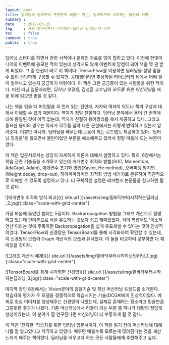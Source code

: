 ```yaml
---
layout: post
title: 딥러닝의 원리부터 구현까지 배울수 있는, 밑바닥부터 시작하는 딥러닝 서평
summary : 
date    : 2017-03-25
tag     : 서평 밑바닥부터-시작하는-딥러닝 딥러닝-책-추천
toc     : false
comment : true
public  : true
---
```


딥러닝 스터디를 하면서 관련 서적이나 온라인 자료를 많이 접하고 있다. 이전에 한빛미디어의 이벤트에 응모한 적이 있는데 생각지도 않게 이벤트에 당첨이 되어 책을 몇 권 받게 되었다. 그 중 한권이 바로 이 책이다. TensorFlow를 이용하면 딥러닝을 정말 믿을 수 없이 간단하게 구성할 수 있지만, 공대생이라면 추상화된 라이브러리 뒤에서 어떠 일이 일어나고 있는지 궁금하기 마련이다. 이 책은 그런 궁금증이 있는 사람들을 위한 책이다. 머신 러닝 입문자라면, *딥러닝 첫걸음*, 김성훈 교수님의 *모두를 위한 머신러닝*을 배운 뒤에 읽으면 좋을 것 같다.  

나는 책을 읽을 때 머릿말을 꼭 먼저 읽는 편인데, 저자와 역자의 의도나 책의 구성에 대해서 이해할 수 있기 때문이다. 역자가 정말 친절하다. 딥러닝 분야에서 용어 간 번역에 대해 통일된 것이 아직 없는데, 역자가 친절히 용어정리를 해서 제공하고 있다. 그리고 중요한 용어의 경우는 역자가 각주를 달아 다른 문헌에서는 어떻게 번역하고 있는지 알려준다. 이뿐만 아니라, 딥러닝을 배우는데 도움이 되는 로드맵도 제공하고 있다. '딥러닝 첫걸음'을 읽으면서 불만이었던 부분을 해소해주고 있어서 정말 마음에 드는 부분이었다.  

이 책은 입문서로서는 상당히 자세하게 이론에 대해서 설명하고 있다. 특히, 6장에서는 학습 관련 기술들을 소개하고 있는데 매개변수 최적화 방법(SGD, Momentum, AdaGrad, Adam), 매개변수 초기화 방법(Xavier, He method), 오버피팅 방지법(Weight decay, drop-out), 하이퍼파라미터 최적화 방법 네가지로 분류하여 직관적으로 이해할 수 있도록 설명하고 있다. 더 구체적인 설명은 레퍼런스 논문들을 참고하면 될 것 같다.  

![매개변수 최적화 방식 비교]({{ site.url }}/assets/img/밑바닥부터시작하는딥러닝_2.jpg){:class="scale-with-grid-center"}

가장 마음에 들었던 챕터는 5장이다. Backpropagation 방법을 그래프 계산으로 설명하고 있는데 편미분으로 식을 유도하는 것보다 쉽고 재미있었다. 식이 복잡해도 '국소적 연산'이라는 것에 주목하면 Backpropagation을 쉽게 유도해낼 수 있다는 것이 인상적이었다. TensorFlow의 신경망은 TensorBoard를 통해 시각화하여 확인할 수 있는데, 이 신경망의 모습이 Graph 계산식의 모습과 유사했다. 이 둘을 비교하며 공부하면 더 재미있을 것이다.

![그래프 계산식 예제]({{ site.url }}/assets/img/밑바닥부터시작하는딥러닝_1.jpg){:class="scale-with-grid-center"}  

![TensorBoard를 통해 시각화한 신경망]({{ site.url }}/assets/img/밑바닥부터시작하는딥러닝_3.jpg){:class="scale-with-grid-center"}  

마지막 장인 8장에서는 Vision분야의 응용기술 및 최신 머신러닝 트렌드를 소개한다. 학습자와 평가자 두 모델을 경쟁적으로 학습시키는 기술(DCGAN)이 인상적이었다. 예제로 침실 이미지를 생성해주는 신경망이 나왔는데, 실제로 존재하는 장소라고 믿을만큼 그럴듯한 결과가 나왔다. 기존 머신러닝에서 허들이 되는 부분 중 하나가 대량의 정답셋 생성이었는데, 이 분야가 잘 연구된다면 머신러닝이 더 부흥하게 될 것 같다.  

이 책은 '진지한' 학습자를 위한 딥러닝 입문서이다. 이 책을 읽기 전에 머신러닝에 대해 나름 잘 알고있다고 착각하고 있었다. 배우면 배울수록 모르는게 많아진다는 것을 새삼 느끼게 해주는 책이었다. 딥러닝을 배우고자 하는 모든 사람들에게 추천해주고 싶다.  


